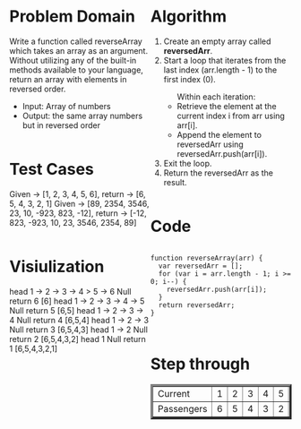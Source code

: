 <div style="float: left; width: 50%;">
<h1> Problem Domain </h1>
<p>Write a function called reverseArray which takes an array as an argument. Without utilizing any of the built-in methods available to your language, return an array with elements in reversed order.</p>
<ul> <li>Input: Array of numbers</li>
<li> Output: the same array numbers but in reversed order</li>

 </ul> </div>

<div style="float: right; width: 50%;">
<h1> Algorithm </h1>
<ol>
<li>Create an empty array called <strong>reversedArr</strong>.</li>
 <li>Start a loop that iterates from the last index (arr.length - 1) to the first index (0).</li>
<ul>Within each iteration:
<li> 
Retrieve the element at the current index i from arr using arr[i].
</li>
<li>Append the element to reversedArr using reversedArr.push(arr[i]).</li>
</ul>
<li>Exit the loop.
</li>
<li>
Return the reversedArr as the result.</li><ol>
</div>
<br>
<br>
<br>
<br>
<br>
<br>
<br>
<div style="float: left; width: 50%;">
<h1> Test Cases </h1>

Given -> [1, 2, 3, 4, 5, 6], return ->  [6, 5, 4, 3, 2, 1]
Given -> [89, 2354, 3546, 23, 10, -923, 823, -12], return -> [-12, 823, -923, 10, 23, 3546, 2354, 89]
</div>

<div style="float: right; width: 50%;">
<h1> Code </h1>
 <pre><code>
function reverseArray(arr) {
  var reversedArr = [];
  for (var i = arr.length - 1; i >= 0; i--) {
    reversedArr.push(arr[i]);
  }
  return reversedArr;
}
 </pre></code>
</div>

<div style="float: left; width: 50%;">
<h1> Visiulization </h1>
head 1 -> 2 -> 3 -> 4 > 5 -> 6 Null return 6
[6]
head 1 -> 2 -> 3 -> 4 -> 5 Null return 5
[6,5]
head 1 -> 2 -> 3 -> 4 Null return 4
[6,5,4]
head 1 -> 2 -> 3 Null return 3
[6,5,4,3]
head 1 -> 2 Null return 2
[6,5,4,3,2]
head  1  Null return 1
[6,5,4,3,2,1]

</div>

<div style="float: right; width: 50%;">
<h1> Step through </h1>
<table border='4'>
        <tbody>
            <tr>
                <td>Current</td>
                <td>1</td>
                <td>2</td>
                <td>3</td>
                <td>4</td>
                <td>5</td>
                <td>6</td>
            </tr>
            <tr>
                <td>Passengers</td>
                <td>6</td>
                <td>5</td>
                <td>4</td>
                <td>3</td>
                <td>2</td>
                <td>1</td>
            </tr>
        </tbody>
    </table>
</div>
